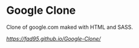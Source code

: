 
# Google Clone

Clone of google.com maked with HTML and SASS.

*https://fad95.github.io/Google-Clone/*